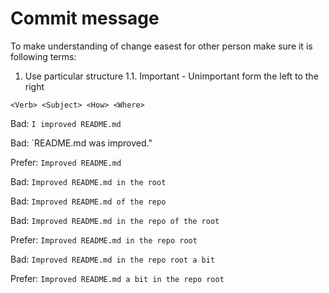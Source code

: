 # Commit message

To make understanding of change easest for other person make sure it is following terms:

1. Use particular structure
1.1. Important - Unimportant form the left to the right

```
<Verb> <Subject> <How> <Where>
```

Bad: `I improved README.md`

Bad: `README.md was improved."

Prefer: `Improved README.md`


Bad: `Improved README.md in the root`

Bad: `Improved README.md of the repo`

Bad: `Improved README.md in the repo of the root`

Prefer: `Improved README.md in the repo root`


Bad: `Improved README.md in the repo root a bit`

Prefer: `Improved README.md a bit in the repo root`

